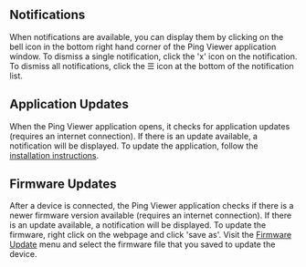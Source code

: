 ## Notifications

When notifications are available, you can display them by clicking on the bell icon in the bottom right hand corner of the Ping Viewer application window. To dismiss a single notification, click the 'x' icon on the notification. To dismiss all notifications, click the &#9776; icon at the bottom of the notification list.

## Application Updates

When the Ping Viewer application opens, it checks for application updates (requires an internet connection). If there is an update available, a notification will be displayed. To update the application, follow the [installation instructions](home#installation).

## Firmware Updates

After a device is connected, the Ping Viewer application checks if there is a newer firmware version available (requires an internet connection). If there is an update available, a notification will be displayed. To update the firmware, right click on the webpage and click 'save as'. Visit the [Firmware Update](firmware-update) menu and select the firmware file that you saved to update the device.
